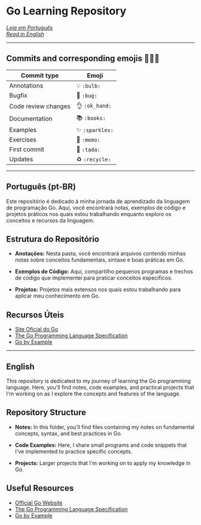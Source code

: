 # Go Learning Repository

*[Leia em Português](#português-pt-br)<br>
[Read in English](#english)*

---

## Commits and corresponding emojis 🧑🏻‍💻

<table>
  <thead>
    <tr>
      <th>Commit type</th>
      <th>Emoji</th>
    </tr>
  </thead>
 <tbody>
    <tr>
      <td>Annotations</td>
      <td>💡 <code alt="bulb">:bulb:</code></td>
    </tr>
    <tr>
      <td>Bugfix</td>
      <td>🐛 <code alt="bug">:bug:</code></td>
    </tr>
    <tr>
      <td>Code review changes</td>
      <td>👌 <code alt="ok hand">:ok_hand:</code></td>
    </tr>
    <tr>
      <td>Documentation</td>
      <td>📚 <code alt="books">:books:</code></td>
    </tr>
    <tr>
      <td>Examples</td>
      <td>✨ <code alt="sparkles">:sparkles:</code></td>
    </tr>
    <tr>
      <td>Exercises</td>
      <td>📝 <code alt="memo">:memo:</code></td>
    </tr>
    <tr>
      <td>First commit</td>
      <td>🎉 <code alt="tada">:tada:</code></td>
    </tr>
    <tr>
        <td>Updates</td>
        <td>♻️ <code alt="recycle">:recycle:</code></td>
    </tr>
  </tbody>
</table>

---

## **Português (pt-BR)**

Este repositório é dedicado à minha jornada de aprendizado da linguagem de programação Go. Aqui, você encontrará notas, exemplos de código e projetos práticos nos quais estou trabalhando enquanto exploro os conceitos e recursos da linguagem.

## Estrutura do Repositório

- **Anotações:** Nesta pasta, você encontrará arquivos contendo minhas notas sobre conceitos fundamentais, sintaxe e boas práticas em Go.

- **Exemplos de Código:** Aqui, compartilho pequenos programas e trechos de código que implementei para praticar conceitos específicos.

- **Projetos:** Projetos mais extensos nos quais estou trabalhando para aplicar meu conhecimento em Go.

## Recursos Úteis

- [Site Oficial do Go](https://go.dev/)
- [The Go Programming Language Specification](https://go.dev/ref/spec)
- [Go by Example](https://gobyexample.com/)

---

## **English**

This repository is dedicated to my journey of learning the Go programming language. Here, you'll find notes, code examples, and practical projects that I'm working on as I explore the concepts and features of the language.

## Repository Structure

- **Notes:** In this folder, you'll find files containing my notes on fundamental concepts, syntax, and best practices in Go.

- **Code Examples:** Here, I share small programs and code snippets that I've implemented to practice specific concepts.

- **Projects:** Larger projects that I'm working on to apply my knowledge in Go.

## Useful Resources

- [Official Go Website](https://go.dev/)
- [The Go Programming Language Specification](https://go.dev/ref/spec)
- [Go by Example](https://gobyexample.com/)
